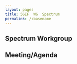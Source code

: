 ```yaml
---
layout: pages
title: 5GIF  WG  Spectrum 
permalink: /:basename
---
```


## Spectrum Workgroup



## Meeting/Agenda
